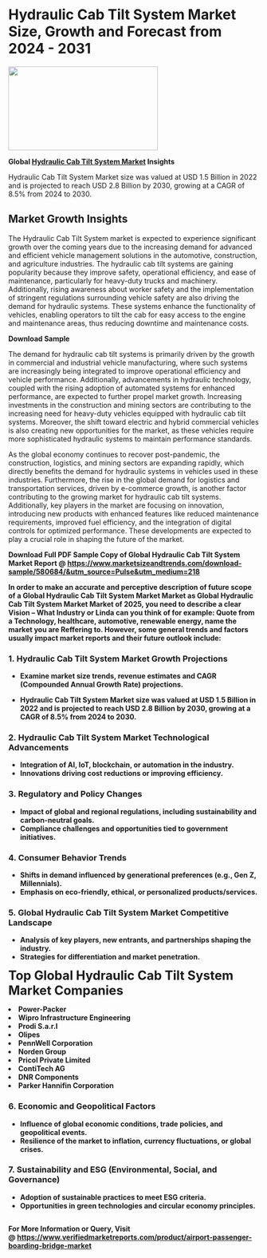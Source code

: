 <H1>Hydraulic Cab Tilt System Market Size, Growth and Forecast from 2024 - 2031</H1><img class="aligncenter size-medium wp-image-584254" src="https://thirdeyenews.in/wp-content/uploads/2024/09/Global-Market-Research-300x168.jpeg" alt="" width="300" height="168" /><p><strong>Global&nbsp;<a href="https://www.marketsizeandtrends.com/download-sample/580684/&amp;utm_source=Pulse&amp;utm_medium=218">Hydraulic Cab Tilt System Market</a> Insights</strong></p><p>Hydraulic Cab Tilt System Market size was valued at USD 1.5 Billion in 2022 and is projected to reach USD 2.8 Billion by 2030, growing at a CAGR of 8.5% from 2024 to 2030.</p><p><h2>Market Growth Insights</h2> <p>The Hydraulic Cab Tilt System market is expected to experience significant growth over the coming years due to the increasing demand for advanced and efficient vehicle management solutions in the automotive, construction, and agriculture industries. The hydraulic cab tilt systems are gaining popularity because they improve safety, operational efficiency, and ease of maintenance, particularly for heavy-duty trucks and machinery. Additionally, rising awareness about worker safety and the implementation of stringent regulations surrounding vehicle safety are also driving the demand for hydraulic systems. These systems enhance the functionality of vehicles, enabling operators to tilt the cab for easy access to the engine and maintenance areas, thus reducing downtime and maintenance costs.</p> <p><strong>Download Sample</strong></p> <p>The demand for hydraulic cab tilt systems is primarily driven by the growth in commercial and industrial vehicle manufacturing, where such systems are increasingly being integrated to improve operational efficiency and vehicle performance. Additionally, advancements in hydraulic technology, coupled with the rising adoption of automated systems for enhanced performance, are expected to further propel market growth. Increasing investments in the construction and mining sectors are contributing to the increasing need for heavy-duty vehicles equipped with hydraulic cab tilt systems. Moreover, the shift toward electric and hybrid commercial vehicles is also creating new opportunities for the market, as these vehicles require more sophisticated hydraulic systems to maintain performance standards.</p> <p>As the global economy continues to recover post-pandemic, the construction, logistics, and mining sectors are expanding rapidly, which directly benefits the demand for hydraulic systems in vehicles used in these industries. Furthermore, the rise in the global demand for logistics and transportation services, driven by e-commerce growth, is another factor contributing to the growing market for hydraulic cab tilt systems. Additionally, key players in the market are focusing on innovation, introducing new products with enhanced features like reduced maintenance requirements, improved fuel efficiency, and the integration of digital controls for optimized performance. These developments are expected to play a crucial role in shaping the future of the market.</p> <p><strong></p><p><span class=""><strong>Download Full PDF Sample Copy of Global Hydraulic Cab Tilt System Market Report</strong> @ <a href="https://www.marketsizeandtrends.com/download-sample/580684/&amp;utm_source=Pulse&amp;utm_medium=218" target="_blank">https://www.marketsizeandtrends.com/download-sample/580684/&amp;utm_source=Pulse&amp;utm_medium=218</a></span></p><p>In order to make an accurate and perceptive description of future scope of a Global&nbsp;Hydraulic Cab Tilt System Market Market as Global&nbsp;Hydraulic Cab Tilt System Market Market of 2025, you need to describe a clear Vision &ndash; What Industry or Linda can you think of for example: Quote from a Technology, healthcare, automotive, renewable energy, name the market you are Reffering to. However, some general trends and factors usually impact market reports and their future outlook include:</p><h3>1.&nbsp;<strong>Hydraulic Cab Tilt System Market Growth Projections</strong></h3><ul><li>Examine market size trends, revenue estimates and CAGR (Compounded Annual Growth Rate) projections.</li><li><p>Hydraulic Cab Tilt System Market size was valued at USD 1.5 Billion in 2022 and is projected to reach USD 2.8 Billion by 2030, growing at a CAGR of 8.5% from 2024 to 2030.</p></li></ul><h3>2.&nbsp;<strong>Hydraulic Cab Tilt System Market Technological Advancements</strong></h3><ul><li>Integration of AI, IoT, blockchain, or automation in the industry.</li><li>Innovations driving cost reductions or improving efficiency.</li></ul><h3>3.&nbsp;<strong>Regulatory and Policy Changes</strong></h3><ul><li>Impact of global and regional regulations, including sustainability and carbon-neutral goals.</li><li>Compliance challenges and opportunities tied to government initiatives.</li></ul><h3>4.&nbsp;<strong>Consumer Behavior Trends</strong></h3><ul><li>Shifts in demand influenced by generational preferences (e.g., Gen Z, Millennials).</li><li>Emphasis on eco-friendly, ethical, or personalized products/services.</li></ul><h3>5.&nbsp;<strong>Global Hydraulic Cab Tilt System Market Competitive Landscape</strong></h3><ul><li>Analysis of key players, new entrants, and partnerships shaping the industry.</li><li>Strategies for differentiation and market penetration.</li></ul><p data-pm-slice="1 1 []"><span style="color: inherit; font-family: inherit; font-size: 25px;">Top Global Hydraulic Cab Tilt System Market Companies</span></p><div class="" data-test-id=""><p><li>Power-Packer</li><li> Wipro Infrastructure Engineering</li><li> Prodi S.a.r.l</li><li> Olipes</li><li> PennWell Corporation</li><li> Norden Group</li><li> Pricol Private Limited</li><li> ContiTech AG</li><li> DNR Components</li><li> Parker Hannifin Corporation</li></p></div><h3>6.&nbsp;<strong>Economic and Geopolitical Factors</strong></h3><ul><li>Influence of global economic conditions, trade policies, and geopolitical events.</li><li>Resilience of the market to inflation, currency fluctuations, or global crises.</li></ul><h3>7.&nbsp;<strong>Sustainability and ESG (Environmental, Social, and Governance)</strong></h3><ul><li>Adoption of sustainable practices to meet ESG criteria.</li><li>Opportunities in green technologies and circular economy principles.</li></ul><h2><strong style="font-size: 14px;">For More Information or Query, Visit @&nbsp;</strong><a style="background-color: #ffffff; font-size: 14px;" href="https://www.marketsizeandtrends.com/report/hydraulic-cab-tilt-system-market/" target="_blank">https://www.verifiedmarketreports.com/product/airport-passenger-boarding-bridge-market</a></h2>
